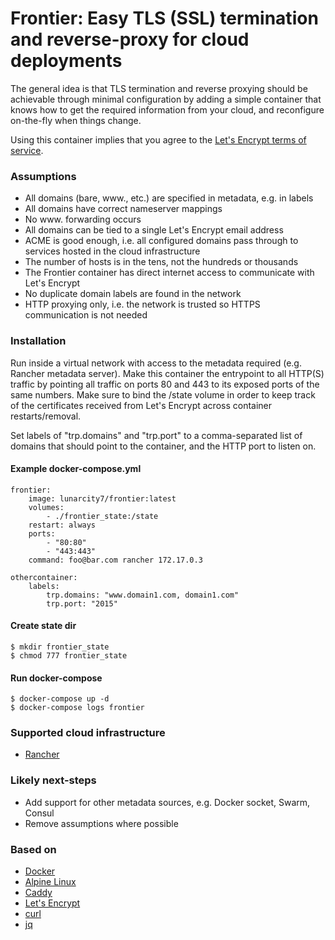 # Frontier: Easy TLS (SSL) termination and reverse-proxy for cloud deployments

The general idea is that TLS termination and reverse proxying should be
achievable through minimal configuration by adding a simple container that knows
how to get the required information from your cloud, and reconfigure on-the-fly
when things change.

Using this container implies that you agree to the [Let's Encrypt terms of
service](https://community.letsencrypt.org/tos).

### Assumptions
- All domains (bare, www., etc.) are specified in metadata, e.g. in labels
- All domains have correct nameserver mappings
- No www. forwarding occurs
- All domains can be tied to a single Let's Encrypt email address
- ACME is good enough, i.e. all configured domains pass through to services
  hosted in the cloud infrastructure
- The number of hosts is in the tens, not the hundreds or thousands
- The Frontier container has direct internet access to communicate with Let's
  Encrypt
- No duplicate domain labels are found in the network
- HTTP proxying only, i.e. the network is trusted so HTTPS communication is not
  needed


### Installation

Run inside a virtual network with access to the metadata required (e.g. Rancher
metadata server). Make this container the entrypoint to all HTTP(S) traffic by
pointing all traffic on ports 80 and 443 to its exposed ports of the same
numbers. Make sure to bind the /state volume in order to keep track of the
certificates received from Let's Encrypt across container restarts/removal.

Set labels of "trp.domains" and "trp.port" to a comma-separated list of domains
that should point to the container, and the HTTP port to listen on.

#### Example docker-compose.yml

    frontier:
        image: lunarcity7/frontier:latest
        volumes:
            - ./frontier_state:/state
        restart: always
        ports:
            - "80:80"
            - "443:443"
        command: foo@bar.com rancher 172.17.0.3

    othercontainer:
        labels:
            trp.domains: "www.domain1.com, domain1.com"
            trp.port: "2015"

#### Create state dir

    $ mkdir frontier_state
    $ chmod 777 frontier_state


#### Run docker-compose

    $ docker-compose up -d
    $ docker-compose logs frontier


### Supported cloud infrastructure
- [Rancher](http://rancher.com/)


### Likely next-steps
- Add support for other metadata sources, e.g. Docker socket, Swarm, Consul
- Remove assumptions where possible


### Based on
- [Docker](https://www.docker.com/)
- [Alpine Linux](https://alpinelinux.org/)
- [Caddy](https://caddyserver.com/)
- [Let's Encrypt](https://letsencrypt.org/)
- [curl](https://curl.haxx.se/)
- [jq](https://stedolan.github.io/jq/)
